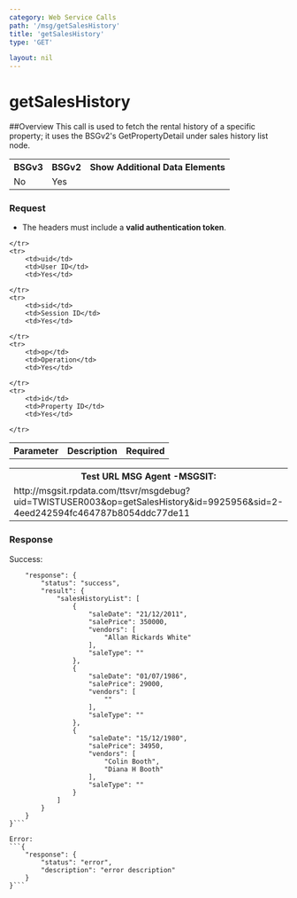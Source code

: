 ```yaml
---
category: Web Service Calls
path: '/msg/getSalesHistory'
title: 'getSalesHistory'
type: 'GET'

layout: nil
---
```


# getSalesHistory

##Overview
This call is used to fetch the rental history of a specific property; it uses the BSGv2's GetPropertyDetail under sales history list node. 

<table>
	<tbody>
	<tr>
		<th>BSGv3</th>
		<th>BSGv2</th>
		<th>Show Additional Data Elements</th>
	</tr>
	<tr>
		<td>No</td>
		<td>Yes</td>
		<td></td>
	</tr>

</tbody>
</table>

### Request

* The headers must include a **valid authentication token**.

<table>
	<tbody>
	<tr>
		<th>Parameter</th>
		<th>Description</th>
		<th>Required</th>
		
	</tr>
	<tr>
		<td>uid</td>
		<td>User ID</td>
		<td>Yes</td>
		
	</tr>
	<tr>
		<td>sid</td>
		<td>Session ID</td>
		<td>Yes</td>
		
	</tr>
	<tr>
		<td>op</td>
		<td>Operation</td>
		<td>Yes</td>
		
	</tr>
	<tr>
		<td>id</td>
		<td>Property ID</td>
		<td>Yes</td>
		
	</tr>
</tbody>
</table>

<div id="msgtesturl">
<table>
	<tbody>
	<tr>
		<th>Test URL MSG Agent -MSGSIT:</th>
	</tr>
	<tr>
		<td>http://msgsit.rpdata.com/ttsvr/msgdebug?uid=TWISTUSER003&op=getSalesHistory&id=9925956&sid=2-4eed242594fc464787b8054ddc77de11
		</td>
	</tr>
</tbody>
</table>
</div>

### Response

Success:
```{
    "response": {
        "status": "success",
        "result": {
            "salesHistoryList": [
                {
                    "saleDate": "21/12/2011",
                    "salePrice": 350000,
                    "vendors": [
                        "Allan Rickards White"
                    ],
                    "saleType": ""
                },
                {
                    "saleDate": "01/07/1986",
                    "salePrice": 29000,
                    "vendors": [
                        ""
                    ],
                    "saleType": ""
                },
                {
                    "saleDate": "15/12/1980",
                    "salePrice": 34950,
                    "vendors": [
                        "Colin Booth",
                        "Diana H Booth"
                    ],
                    "saleType": ""
                }
            ]
        }
    }
}```

Error:
```{
    "response": {
        "status": "error",
        "description": "error description"
    }
}```